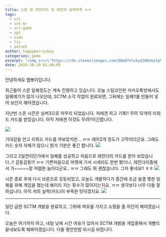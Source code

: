 ```yaml
---
title: 스몬 첫 레전더리 및 여전히 실력부족 ㅠㅠ
tags:
  - sct
  - sct-kr
  - sct-game
  - spt
  - zzan
  - liv
  - palnet
author: happyberrysboy
categories: game
excerpt: "<img src=\"https://cdn.steemitimages.com/DQmQ7ntvkyd3dRxketpV1eSZuWP3Z4PXoKJTU6UrhyayqER/image.png\" />\r\n안녕하세요 햅뽀이입니다.  최근들어 스몬 일퀘정도는 계속 진행하고 있습니다. 오늘 스팀코인판 카카오톡방에서도 일퀘얘기가 많이 나오던데, SCTM 소각 작업이 완료되면, 그뒤에는 일퀘!!를 만들어 넣어 보던지 해야겠습니다.   지난번 스몬 시즌은 실버3으로 마무리 되었습니다. 저에겐 최고 기록!! 무려 12개의 리워드 카드를 받았습니다. 아직 저에겐 이것도 ....."
date: 2019-10-19 01:48:09
---
```


안녕하세요 햅뽀이입니다.

최근들어 스몬 일퀘정도는 계속 진행하고 있습니다. 오늘 스팀코인판 카카오톡방에서도 일퀘얘기가 많이 나오던데, SCTM 소각 작업이 완료되면, 그뒤에는 일퀘!!를 만들어 넣어 보던지 해야겠습니다. 

지난번 스몬 시즌은 실버3으로 마무리 되었습니다. 저에겐 최고 기록!! 무려 12개의 리워드 카드를 받았습니다. 아직 저에겐 이것도 무려!!이긴합니다. 

![](https://cdn.steemitimages.com/DQmQ7ntvkyd3dRxketpV1eSZuWP3Z4PXoKJTU6UrhyayqER/image.png)

기대감을 안고 리워드 카드를 까보았지만... ㅠㅠ 레어2개 정도가 고작이더군요. 그래도 카드 숫자 자체가 많으니 뭔가 기분은 좋긴 합니다. 
![](https://cdn.steemitimages.com/DQmYAwm8PMuKdLy8eava7oyN9m6SCBWRheg3dPAt6R2dSHe/image.png)

그리고 2일전이던가에서 일퀘를 성공하고 처음으로 레전더리 카드를 받아 보았습니다..!! 감동감동!!! ㅠㅠ
기쁜마음으로 마켓에 가서 시세라도 한번 봤더니, 레전더리중에서 가~~~~~장 저렴한 놈이더군요.. ㅠㅠ 그래도 뭐 괜찮습니다. 그저 좋네요!! ㅎㅎ
![](https://cdn.steemitimages.com/DQmeak9fG9Ves4xuXNDULS3TdupAKMfHeXnd7oBfKmBes5J/image.png)

시즌 종료 후에 다시 브론즈로 강등되었고, 오늘도 개발하다가 중간에 조금 쉴겸 몇판 일퀘를 위해 게임을 했는데 왜이리 지는 횟수가 많아지는지요. ㅠㅠ 생각보다 너무 다들 잘하십니다. 아직 저의 실력(카드)이 부족한 탓이겠지요.
![](https://cdn.steemitimages.com/DQmSPfMi21XcAXacPgP31A6cVrtNtLFKTJ86dN2VJcaDbWn/image.png)

___


일단 급한 SCTM 개발을 완료하고, 그뒤에 여유를 가지고 쇼핑을 좀 하던지 해야겠습니다. 

오늘은 여기까지 하고, 내일 낮에 시간 여유가 있어서 SCTM 개밝을 개집중해서 개빨리 끝내보도록 해봐야겠습니다.
다들 평안한밤 되시길 바랍니다.